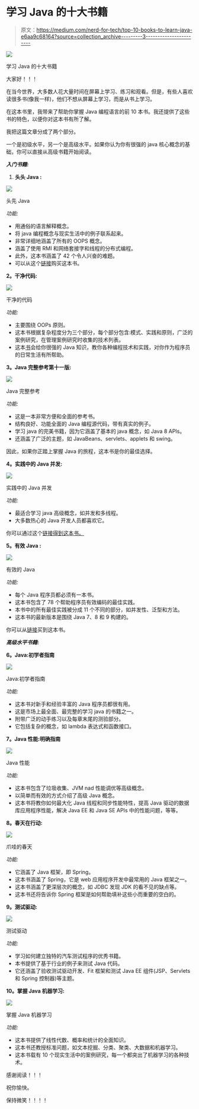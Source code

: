 # 学习 Java 的十大书籍

> 原文：<https://medium.com/nerd-for-tech/top-10-books-to-learn-java-e6aa9c68164?source=collection_archive---------3----------------------->

![](img/3108fbf8efdf0c7e06c2dc86d41a5b08.png)

学习 Java 的十大书籍

大家好！！！

在当今世界，大多数人花大量时间在屏幕上学习、练习和观看。但是，有些人喜欢读很多书(像我一样)，他们不想从屏幕上学习，而是从书上学习。

在这本书里，我带来了帮助你掌握 Java 编程语言的前 10 本书。我还提供了这些书的特色，以便你对这本书有所了解。

我把这篇文章分成了两个部分。

一个是初级水平，另一个是高级水平。如果你认为你有很强的 java 核心概念的基础，你可以直接从高级书籍开始阅读。

***入门书籍:***

1.  **头头 Java :**

![](img/da0cb3e859bc8a9f5b5469a8764b8cb3.png)

头先 Java

*功能:*

*   用通俗的语言解释概念。
*   将 java 编程概念与现实生活中的例子联系起来。
*   非常详细地涵盖了所有的 OOPS 概念。
*   涵盖了使用 RMI 和网络套接字和线程的分布式编程。
*   此外，这本书涵盖了 42 个令人兴奋的难题。
*   可以从这个[链接](https://www.amazon.in/Head-First-Java-Brain-Friendly-Guide/dp/8173666024/ref=sr_1_1?dchild=1&keywords=head+first+java&qid=1634229238&qsid=258-7521919-7957108&smid=A3SI5I1JWQ14PC&sr=8-1&sres=8173666024%2C1435291794%2C9352132777%2CB01EOJ23FC%2C144934013X%2C8184044976%2CB074B2XT87%2C1491910771%2CB009Z45JAI%2C9352134826%2CB07NPZ21QP%2C0596102143%2C9385889753%2CB086VLLTGK%2C9352136063%2CB07Q7MX7Z8&srpt=ABIS_BOOK)购买这本书。

**2。干净代码:**

![](img/e528fb6ae45158321ae7ce58d63c2236.png)

干净的代码

*功能:*

*   主要围绕 OOPs 原则。
*   这本书根据复杂程度分为三个部分，每个部分包含:模式、实践和原则，广泛的案例研究，在管理案例研究时收集的技术列表。
*   这本[书](https://www.amazon.in/Clean-Code-Handbook-Software-Craftsmanship-ebook/dp/B001GSTOAM/ref=sr_1_1_sspa?dchild=1&keywords=clean+code&qid=1634231102&s=books&sr=1-1-spons&psc=1&spLa=ZW5jcnlwdGVkUXVhbGlmaWVyPUEyVVlYSTNFRzhXN1JIJmVuY3J5cHRlZElkPUEwMDA5NTk3M0ZOVkQyM1RGRVBGRyZlbmNyeXB0ZWRBZElkPUEwOTI0NjI2MUc4TU1LQkFTUkdWTCZ3aWRnZXROYW1lPXNwX2F0ZiZhY3Rpb249Y2xpY2tSZWRpcmVjdCZkb05vdExvZ0NsaWNrPXRydWU=)会给你很强的 Java 知识，教你各种编程技术和实践，对你作为程序员的日常生活有所帮助。

**3。Java 完整参考第十一版:**

![](img/6985e28cc29fccfa59af1560414a684b.png)

Java 完整参考

*功能:*

*   这是一本非常方便和全面的参考书。
*   结构良好、功能全面的 Java 编程源代码，带有真实的例子。
*   学习 java 的完美书籍，因为它涵盖了基本的 java 概念，如 Java 8 APIs。
*   还涵盖了广泛的主题，如 JavaBeans、servlets、applets 和 swing。

因此，如果你正踏上掌握 Java 的旅程，这本书是你的最佳选择。

**4。实践中的 Java 并发:**

![](img/061cae47e65e03d34f38df86cae3f85b.png)

实践中的 Java 并发

*功能:*

*   最适合学习 java 高级概念，如并发和多线程。
*   大多数热心的 Java 开发人员都喜欢它。

你可以通过这个[链接得到这本书。](https://www.amazon.in/dp/9332576521/ref=redir_mobile_desktop?_encoding=UTF8&aaxitk=b93ae01479afcdfa859557c504a1b697&hsa_cr_id=7898993480202&pd_rd_plhdr=t&pd_rd_r=82ef3b22-c732-490d-84d3-d75a0419aa9e&pd_rd_w=19fIp&pd_rd_wg=g05bX&ref_=sbx_be_s_sparkle_mcd_asin_1_img)

**5。有效 Java :**

![](img/3899c9689f9752290c03dc5af8a07d51.png)

有效的 Java

*功能:*

*   每个 Java 程序员都必须有一本书。
*   这本书包含了 78 个帮助程序员有效编码的最佳实践。
*   本书中的所有最佳实践被分成 11 个不同的部分，如并发性、泛型和方法。
*   这本书的最新版本是围绕 Java 7、8 和 9 构建的。

你可以从[链接](https://www.amazon.in/Effective-Java-Joshua-Bloch-ebook/dp/B078H61SCH/ref=sr_1_1?dchild=1&keywords=effective+java&qid=1634230792&qsid=258-7521919-7957108&s=books&sr=1-1&sres=B078H61SCH%2C933257653X%2CB07VCF7Q7V%2C0201310058%2CB09FPW9WGT%2C172068202X%2C020179120X%2CB07VCF7Q77%2C0321130006%2C1565927192%2CB07VDF8DCM%2C0201360659%2CB09FPY4PXM%2C9332580995%2C1935182579%2C1839212063&srpt=ABIS_EBOOKS)买到这本书。

***高级水平书籍:***

**6。Java:初学者指南**

![](img/88b543b2fb49a02cb6e0f1c22d82e7d4.png)

Java:初学者指南

*功能:*

*   这本书对新手和经验丰富的 Java 程序员都很有用。
*   这是市场上最全面、最完整的学习 java 的书籍之一。
*   附带广泛的动手练习以及每章末尾的测验部分。
*   它包括复杂的概念，如 lambda 表达式和函数接口。

**7。Java 性能:明确指南**

![](img/92ca4f4f46c08682b75c04f464c45b76.png)

Java 性能

*功能:*

*   这本书包含了垃圾收集、JVM nad 性能调优等高级概念。
*   以简单而有效的方式介绍了高级 Java 概念。
*   这本书将教你如何最大化 Java 线程和同步性能特性，提高 Java 驱动的数据库应用程序性能，解决 Java EE 和 Java SE APIs 中的性能问题，等等。

**8。春天在行动:**

![](img/d7e717057625951f555eac2ef8a550d4.png)

爪哇的春天

*功能:*

*   它涵盖了 Java 框架，即 Spring。
*   这本书涵盖了 Spring，它是 web 应用程序开发中最常用的 Java 框架之一。
*   这本书涵盖了更深层次的概念，如 JDBC 发现 JDK 的看不见的缺点等。
*   这本书还将告诉你 Spring 框架是如何帮助填补这些小而重要的空白的。

**9。测试驱动:**

![](img/85ddc3bda27290bf41c79773b389242c.png)

测试驱动

*功能:*

*   学习如何建立独特的汽车测试程序的优秀书籍。
*   本书提供了基于行业的例子来测试 Java 代码。
*   它还涵盖了验收测试驱动开发、Fit 框架和测试 Java EE 组件(JSP、Servlets 和 Spring 控制器)等主题。

**10。掌握 Java 机器学习:**

![](img/20094e6f4c0cf4fd80deb289b7fbf001.png)

掌握 Java 机器学习

*功能:*

*   这本书提供了线性代数、概率和统计的全面知识。
*   这本书还教授标准问题，如文本挖掘、分类、聚类、大数据和机器学习。
*   这本书载有 10 个现实生活中的案例研究，每一个都突出了机器学习的各种技术。

感谢阅读！！！

祝你愉快。

保持微笑！！！！